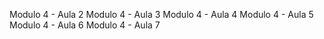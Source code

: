 Modulo 4 - Aula 2
Modulo 4 - Aula 3
Modulo 4 - Aula 4
Modulo 4 - Aula 5
Modulo 4 - Aula 6
Modulo 4 - Aula 7